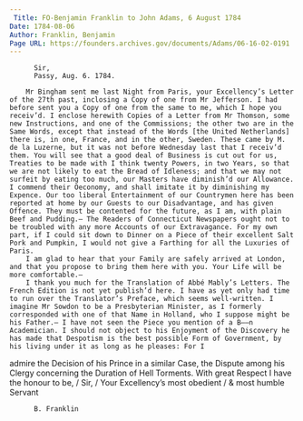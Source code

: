 ```yaml
---
 Title: FO-Benjamin Franklin to John Adams, 6 August 1784
Date: 1784-08-06
Author: Franklin, Benjamin
Page URL: https://founders.archives.gov/documents/Adams/06-16-02-0191
---
```


        
          Sir,
          Passy, Aug. 6. 1784.
        
        Mr Bingham sent me last Night from Paris, your Excellency’s Letter of the 27th past, inclosing a Copy of one from Mr Jefferson. I had before sent you a Copy of one from the same to me, which I hope you receiv’d. I enclose herewith Copies of a Letter from Mr Thomson, some new Instructions, and one of the Commissions; the other two are in the Same Words, except that instead of the Words [the United Netherlands] there is, in one, France, and in the other, Sweden. These came by M. de la Luzerne, but it was not before Wednesday last that I receiv’d them. You will see that a good deal of Business is cut out for us, Treaties to be made with I think twenty Powers, in two Years, so that we are not likely to eat the Bread of Idleness; and that we may not surfeit by eating too much, our Masters have diminish’d our Allowance. I commend their Oeconomy, and shall imitate it by diminishing my Expence. Our too liberal Entertainment of our Countrymen here has been reported at home by our Guests to our Disadvantage, and has given Offence. They must be contented for the future, as I am, with plain Beef and Pudding.— The Readers of Connecticut Newspapers ought not to be troubled with any more Accounts of our Extravagance. For my own part, if I could sit down to Dinner on a Piece of their excellent Salt Pork and Pumpkin, I would not give a Farthing for all the Luxuries of Paris.
        I am glad to hear that your Family are safely arrived at London, and that you propose to bring them here with you. Your Life will be more comfortable.—
        I thank you much for the Translation of Abbé Mably’s Letters. The French Edition is not yet publish’d here. I have as yet only had time to run over the Translator’s Preface, which seems well-written. I imagine Mr Sowdon to be a Presbyterian Minister, as I formerly corresponded with one of that Name in Holland, who I suppose might be his Father.— I have not seen the Piece you mention of a B——n Academician. I should not object to his Enjoyment of the Discovery he has made that Despotism is the best possible Form of Government, by his living under it as long as he pleases: For I

admire the Decision of his Prince in a similar Case, the Dispute among his Clergy concerning the Duration of Hell Torments.
        With great Respect I have the honour to be, / Sir, / Your Excellency’s most obedient / & most humble Servant
        
          B. Franklin
        
      

